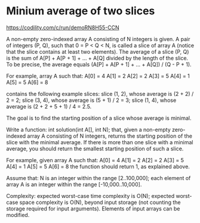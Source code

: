 Minium average of two slices
=================================

https://codility.com/c/run/demoRN8H55-CCN


A non-empty zero-indexed array A consisting of N integers is given. A pair of integers (P, Q), such that 0 = P < Q < N, is called a slice of array A (notice that the slice contains at least two elements). The average of a slice (P, Q) is the sum of A[P] + A[P + 1] + ... + A[Q] divided by the length of the slice. To be precise, the average equals (A[P] + A[P + 1] + ... + A[Q]) / (Q - P + 1).

For example, array A such that:
	A[0] = 4
	A[1] = 2
	A[2] = 2
	A[3] = 5
	A[4] = 1
	A[5] = 5
	A[6] = 8

contains the following example slices:
	slice (1, 2), whose average is (2 + 2) / 2 = 2;
	slice (3, 4), whose average is (5 + 1) / 2 = 3;
	slice (1, 4), whose average is (2 + 2 + 5 + 1) / 4 = 2.5.

The goal is to find the starting position of a slice whose average is minimal.

Write a function:
	int solution(int A[], int N);
that, given a non-empty zero-indexed array A consisting of N integers, returns the starting position of the slice with the minimal average. If there is more than one slice with a minimal average, you should return the smallest starting position of such a slice.

For example, given array A such that:
    A[0] = 4
    A[1] = 2
    A[2] = 2
    A[3] = 5
    A[4] = 1
    A[5] = 5
    A[6] = 8
the function should return 1, as explained above.

Assume that:
	N is an integer within the range [2..100,000];
	each element of array A is an integer within the range [-10,000..10,000].

Complexity:
	expected worst-case time complexity is O(N);
	expected worst-case space complexity is O(N), beyond input storage (not counting the storage required for input arguments).
	Elements of input arrays can be modified.